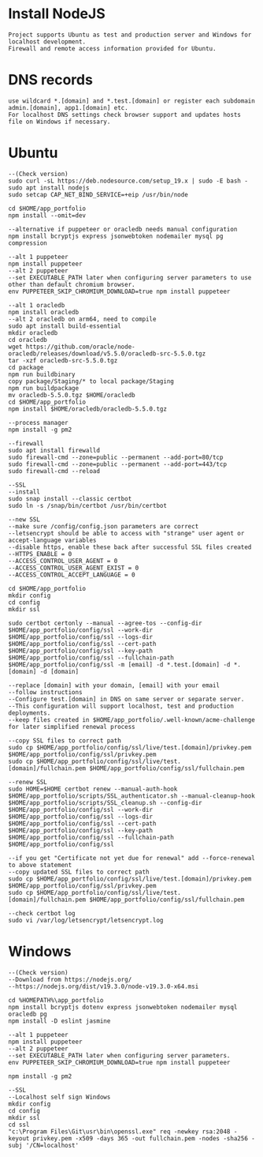 # Install NodeJS

    Project supports Ubuntu as test and production server and Windows for localhost development.
    Firewall and remote access information provided for Ubuntu.

# DNS records

    use wildcard *.[domain] and *.test.[domain] or register each subdomain admin.[domain], app1.[domain] etc.
    For localhost DNS settings check browser support and updates hosts file on Windows if necessary.

# Ubuntu
    --(Check version)
    sudo curl -sL https://deb.nodesource.com/setup_19.x | sudo -E bash -
    sudo apt install nodejs
    sudo setcap CAP_NET_BIND_SERVICE=+eip /usr/bin/node

    cd $HOME/app_portfolio
    npm install --omit=dev
    
    --alternative if puppeteer or oracledb needs manual configuration
    npm install bcryptjs express jsonwebtoken nodemailer mysql pg compression
    
    --alt 1 puppeteer
    npm install puppeteer
    --alt 2 puppeteer
    --set EXECUTABLE_PATH later when configuring server parameters to use other than default chromium browser.
    env PUPPETEER_SKIP_CHROMIUM_DOWNLOAD=true npm install puppeteer

    --alt 1 oracledb
    npm install oracledb
    --alt 2 oracledb on arm64, need to compile
    sudo apt install build-essential
    mkdir oracledb
    cd oracledb
    wget https://github.com/oracle/node-oracledb/releases/download/v5.5.0/oracledb-src-5.5.0.tgz
    tar -xzf oracledb-src-5.5.0.tgz
    cd package
    npm run buildbinary
    copy package/Staging/* to local package/Staging
    npm run buildpackage
    mv oracledb-5.5.0.tgz $HOME/oracledb
    cd $HOME/app_portfolio
    npm install $HOME/oracledb/oracledb-5.5.0.tgz

    --process manager
    npm install -g pm2

    --firewall
    sudo apt install firewalld
    sudo firewall-cmd --zone=public --permanent --add-port=80/tcp
    sudo firewall-cmd --zone=public --permanent --add-port=443/tcp
    sudo firewall-cmd --reload

    --SSL
    --install
    sudo snap install --classic certbot
    sudo ln -s /snap/bin/certbot /usr/bin/certbot
    
    --new SSL
    --make sure /config/config.json parameters are correct 
    --letsencrypt should be able to access with "strange" user agent or accept-language variables
    --disable https, enable these back after successful SSL files created
    --HTTPS_ENABLE = 0
	--ACCESS_CONTROL_USER_AGENT = 0
	--ACCESS_CONTROL_USER_AGENT_EXIST = 0
	--ACCESS_CONTROL_ACCEPT_LANGUAGE = 0

    cd $HOME/app_portfolio
    mkdir config
    cd config
    mkdir ssl

    sudo certbot certonly --manual --agree-tos --config-dir $HOME/app_portfolio/config/ssl --work-dir $HOME/app_portfolio/config/ssl --logs-dir $HOME/app_portfolio/config/ssl --cert-path $HOME/app_portfolio/config/ssl --key-path $HOME/app_portfolio/config/ssl --fullchain-path $HOME/app_portfolio/config/ssl -m [email] -d *.test.[domain] -d *.[domain] -d [domain]

    --replace [domain] with your domain, [email] with your email
    --follow instructions
    --Configure test.[domain] in DNS on same server or separate server.
    --This configuration will support localhost, test and production deployments.
    --keep files created in $HOME/app_portfolio/.well-known/acme-challenge for later simplified renewal process

    --copy SSL files to correct path
    sudo cp $HOME/app_portfolio/config/ssl/live/test.[domain]/privkey.pem $HOME/app_portfolio/config/ssl/privkey.pem
	sudo cp $HOME/app_portfolio/config/ssl/live/test.[domain]/fullchain.pem $HOME/app_portfolio/config/ssl/fullchain.pem

    --renew SSL
    sudo HOME=$HOME certbot renew --manual-auth-hook $HOME/app_portfolio/scripts/SSL_authenticator.sh --manual-cleanup-hook $HOME/app_portfolio/scripts/SSL_cleanup.sh --config-dir $HOME/app_portfolio/config/ssl --work-dir $HOME/app_portfolio/config/ssl --logs-dir $HOME/app_portfolio/config/ssl --cert-path $HOME/app_portfolio/config/ssl --key-path $HOME/app_portfolio/config/ssl --fullchain-path $HOME/app_portfolio/config/ssl

    --if you get "Certificate not yet due for renewal" add --force-renewal to above statement
    --copy updated SSL files to correct path
    sudo cp $HOME/app_portfolio/config/ssl/live/test.[domain]/privkey.pem $HOME/app_portfolio/config/ssl/privkey.pem
	sudo cp $HOME/app_portfolio/config/ssl/live/test.[domain]/fullchain.pem $HOME/app_portfolio/config/ssl/fullchain.pem

    --check certbot log
    sudo vi /var/log/letsencrypt/letsencrypt.log

# Windows
    --(Check version)
    --Download from https://nodejs.org/
    --https://nodejs.org/dist/v19.3.0/node-v19.3.0-x64.msi

    cd %HOMEPATH%\app_portfolio
    npm install bcryptjs dotenv express jsonwebtoken nodemailer mysql oracledb pg
    npm install -D eslint jasmine

    --alt 1 puppeteer
    npm install puppeteer
    --alt 2 puppeteer
    --set EXECUTABLE_PATH later when configuring server parameters.
    env PUPPETEER_SKIP_CHROMIUM_DOWNLOAD=true npm install puppeteer

    npm install -g pm2

    --SSL
    --Localhost self sign Windows
    mkdir config
    cd config
    mkdir ssl
    cd ssl
    "c:\Program Files\Git\usr\bin\openssl.exe" req -newkey rsa:2048 -keyout privkey.pem -x509 -days 365 -out fullchain.pem -nodes -sha256 -subj '/CN=localhost'